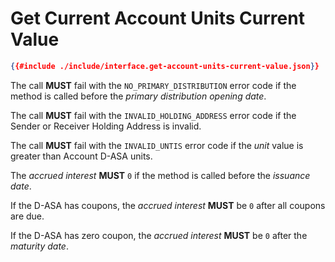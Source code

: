 # Get Current Account Units Current Value

```json
{{#include ./include/interface.get-account-units-current-value.json}}
```

The call **MUST** fail with the `NO_PRIMARY_DISTRIBUTION` error code if the method
is called before the *primary distribution opening date*.

The call **MUST** fail with the `INVALID_HOLDING_ADDRESS` error code if the Sender
or Receiver Holding Address is invalid.

The call **MUST** fail with the `INVALID_UNTIS` error code if the *unit* value is
greater than Account D-ASA units.

The *accrued interest* **MUST** `0` if the method is called before the *issuance
date*.

If the D-ASA has coupons, the *accrued interest* **MUST** be `0` after all coupons
are due.

If the D-ASA has zero coupon, the *accrued interest* **MUST** be `0` after the *maturity
date*.
